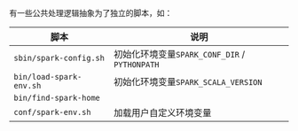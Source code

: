 有一些公共处理逻辑抽象为了独立的脚本，如：

| 脚本                    | 说明                                          |
| ----------------------- | --------------------------------------------- |
| `sbin/spark-config.sh`  | 初始化环境变量`SPARK_CONF_DIR` / `PYTHONPATH` |
| `bin/load-spark-env.sh` | 初始化环境变量`SPARK_SCALA_VERSION`           |
| `bin/find-spark-home`   |                                               |
| `conf/spark-env.sh`     | 加载用户自定义环境变量                        |

